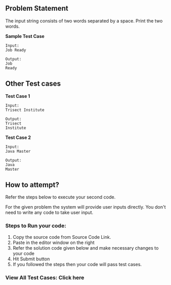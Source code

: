 ## Problem Statement

The input string consists of two words separated by a space. Print the two words.

**Sample Test Case**
```
Input:
Job Ready

Output:
Job
Ready
```
## Other Test cases

**Test Case 1**
```
Input:
Trisect Institute

Output:
Trisect
Institute
```
**Test Case 2**
```
Input:
Java Master

Output:
Java
Master
```
## How to attempt?

Refer the steps below to execute your second code.

For the given problem the system will provide user inputs directly. You don't need to write any code to take user input.

### Steps to Run your code:

1. Copy the source code from Source Code Link.
2. Paste in the editor window on the right
3. Refer the solution code given below and make necessary changes to your code
4. Hit Submit button
5. If you followed the steps then your code will pass test cases.
### View All Test Cases: Click here
